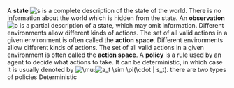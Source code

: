 A **state** ![s](https://spinningup.openai.com/en/latest/_images/math/96ac51b9afe79581e48f2f3f0ad3faa0f4402cc7.svg) is a complete description of the state of the world. There is no information about the world which is hidden from the state. An **observation** ![o](https://spinningup.openai.com/en/latest/_images/math/ca2d5053d03bd8fd9f399e5afbb834202e2d2f2d.svg) is a partial description of a state, which may omit information.
Different environments allow different kinds of actions. The set of all valid actions in a given environment is often called the **action space**.
Different environments allow different kinds of actions. The set of all valid actions in a given environment is often called the **action space**.
A **policy** is a rule used by an agent to decide what actions to take. It can be deterministic, in which case it is usually denoted by ![\mu](https://spinningup.openai.com/en/latest/_images/math/123eb57279cfbea38a65e8e129bda64972fedc3d.svg):![a_t \sim \pi(\cdot | s_t).](https://spinningup.openai.com/en/latest/_images/math/89757355805c4084ac93610e9581c060f2e61610.svg)
there are two types of policies
Deterministic 
